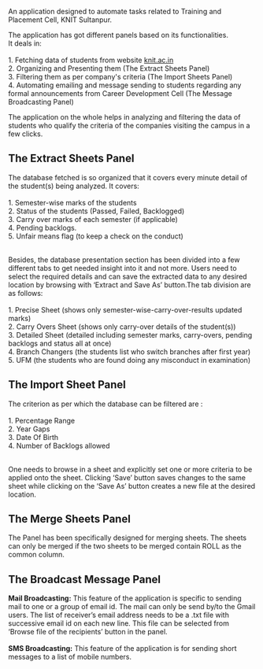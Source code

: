 An application designed to automate tasks related to Training and Placement Cell, KNIT Sultanpur. 

The application has got different panels based on its functionalities.</br>It deals in:</br></br>
      1. Fetching data of students from website <a href = "http://knit.ac.in/">knit.ac.in </a></br> 
      2. Organizing and Presenting them (The Extract Sheets Panel) </br>
      3. Filtering them as per company's criteria (The Import Sheets Panel)</br>
      4. Automating emailing and message sending to students regarding any formal announcements from Career Development Cell (The Message Broadcasting Panel) </br>     

The application on the whole helps in analyzing and filtering the data of students who qualify the criteria of the companies visiting the campus in a few clicks. </br> 


<h2>The Extract Sheets Panel</h2>
The database fetched is so organized that it covers every minute detail of the student(s) being analyzed. It covers:</br></br>
      1. Semester-wise marks of the students </br>
      2. Status of the students (Passed, Failed, Backlogged) </br>
      3. Carry over marks of each semester (if applicable) </br>
      4. Pending backlogs.</br>
      5. Unfair means flag (to keep a check on the conduct) 
      </br></br>
      
Besides, the database presentation section has been divided into a few different tabs to get needed insight into it and not more.
Users need to select the required details and can save the extracted data to any desired location
by browsing with ‘Extract and Save As’ button.The tab division are as follows:</br></br>
      1. Precise Sheet (shows only semester-wise-carry-over-results updated marks)</br>
      2. Carry Overs Sheet (shows only carry-over details of the student(s))</br>
      3. Detailed Sheet (detailed including semester marks, carry-overs, pending backlogs and status all at once)</br>
      4. Branch Changers (the students list who switch branches after first year)</br>
      5. UFM (the students who are found doing any misconduct in examination)</br>
      
<h2>The Import Sheet Panel</h2>
The criterion as per which the database can be filtered are : </br></br>
      1. Percentage Range</br>
      2. Year Gaps</br>
      3. Date Of Birth</br>
      4. Number of Backlogs allowed</br></br>
     
One needs to browse in a sheet and explicitly set one or more criteria to be applied onto the sheet.
Clicking ‘Save’ button saves changes to the same sheet while clicking on the ‘Save As’ button
creates a new file at the desired location.
      
<h2>The Merge Sheets Panel</h2>
The Panel has been specifically designed for merging sheets.
The sheets can only be merged if the two sheets to be merged contain ROLL as the common column.
<h2>The Broadcast Message Panel</h2>
<b>Mail Broadcasting:</b> This feature of the application is specific to sending mail to one or a group of
email id. The mail can only be send by/to the Gmail users.
The list of receiver’s email address needs to be a .txt file with successive email
id on each new line.
This file can be selected from ‘Browse file of the recipients’ button in the panel.</br></br>
<b>SMS Broadcasting:</b> This feature of the application is for sending short messages to a list of mobile
numbers.
 
